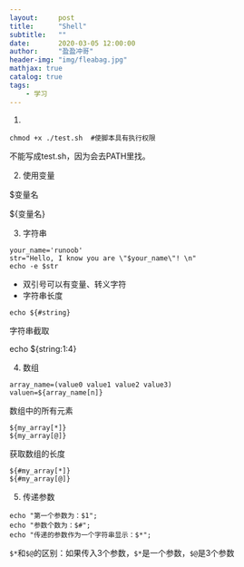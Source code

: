 ```yaml
---
layout:     post
title:      "Shell"
subtitle:   ""
date:       2020-03-05 12:00:00
author:     "盈盈冲哥"
header-img: "img/fleabag.jpg"
mathjax: true
catalog: true
tags:
    - 学习
---
```


1. 

  ```shell
  chmod +x ./test.sh  #使脚本具有执行权限
  ```

  不能写成test.sh，因为会去PATH里找。

2. 使用变量

  $变量名

  ${变量名}

3. 字符串

  ```shell
  your_name='runoob'
  str="Hello, I know you are \"$your_name\"! \n"
  echo -e $str
  ```

  - 双引号可以有变量、转义字符
  - 字符串长度
  
  ```shell
  echo ${#string}
  ```

  字符串截取

  echo ${string:1:4}

4. 数组

  ```shell
  array_name=(value0 value1 value2 value3)
  valuen=${array_name[n]}
  ```

  数组中的所有元素

  ```shell
  ${my_array[*]}
  ${my_array[@]}
  ```

  获取数组的长度

  ```shell
  ${#my_array[*]}
  ${#my_array[@]}
  ```

5. 传递参数

  ```shell
  echo "第一个参数为：$1";
  echo "参数个数为：$#";
  echo "传递的参数作为一个字符串显示：$*";
  ```

  `$*`和`$@`的区别：如果传入3个参数，`$*`是一个参数，`$@`是3个参数